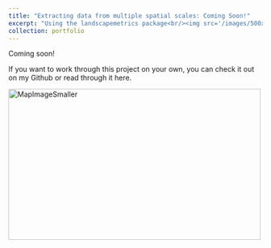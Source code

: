 ```yaml
---
title: "Extracting data from multiple spatial scales: Coming Soon!"
excerpt: "Using the landscapemetrics package<br/><img src='/images/500x300.png' alt='MapImageSmaller' width='500' height='300'>"
collection: portfolio
---
```


Coming soon! 

If you want to work through this project on your own, you can check it out on my Github or read through it here.

<img src='/images/500x300.png' alt='MapImageSmaller' width='500' height='300'>
